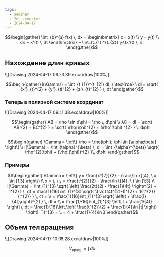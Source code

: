 ```yaml
---
tags:
  - seminar
  - 2nd-semester
  - 2024-04-17
---
```


$$\begin{gather}
\int_{b}^{a} f(x) \, dx = \begin{bmatrix}
x = x(t) \\
y = y(t) \\
dx = x'(t) \, dt
\end{bmatrix} = \int_{t_{1}}^{t_{2}} y(t)x'(t) \, dt 
\end{gather}$$

## Нахождение длин кривых

![[Drawing 2024-04-17 09.33.39.excalidraw|100%]]

$$\begin{gather}
l(\Gamma) = \int_{t_{1}}^{t_{2}} dl, \ \text{где} \ dl = \sqrt{ {x'}_{t}^{2} + {y'}_{t}^{2} + {z'}_{t}^{2} } \, dt
\end{gather}$$

### Теперь в полярной системе координат

![[Drawing 2024-04-17 09.41.38.excalidraw|100%]]

$$\begin{gather}
AB = \rho \sin d\phi = \rho \, d\phi \\
AC = dl = \sqrt{ AB^{2} + BC^{2} } = \sqrt{ \rho(\phi)^{2} + (\rho'(\phi))^{2} } \, d\phi
\end{gather}$$

$$\begin{gather}
\Gamma = \left\{ \rho = \rho(\phi); \phi \in [\alpha;\beta] \right\} \\
l(\Gamma) = \int_{\alpha}^{\beta} \, dl = \int_{\alpha}^{\beta} \sqrt{ \rho^{2}(\phi) + (\rho'(\phi))^{2} }\, d\phi 
\end{gather}$$

### Примеры

$$\begin{gather}
\Gamma =  \left\{ y = \frac{x^{2}}{2} - \frac{\ln x}{4}, \ x \in [1;3] \right\} \\
x = t, \ y = \frac{t^{2}}{2} - \frac{\ln t}{4}, \ t \in [1;3] \\
l(\Gamma) = \int_{1}^{3} \sqrt{ \left( \frac{2t}{2} - \frac{1}{4t} \right)^{2} + 1^{2} } \, dt = \frac{1}{16}\int_{1}^{3} \sqrt{ \frac{(4t^{2}-1)^{2} + 16t^{2}}{t^{2}} } \, dt = \\
= \frac{1}{16}\int_{1}^{3} \sqrt{ \left(t + \frac{1}{4t}\right)^{2}  } \, dt = \\
= \frac{1}{16}\int_{1}^{3} \left[ t + \frac{1}{4t} \right] \, dt = \frac{1}{16}\left.\left( \frac{t^{2}}{2} + \frac{1}{4}\ln |t| \right) \right|_{1}^{3} = \\
= 4 + \frac{1}{4}\ln 3
\end{gather}$$

## Объем тел вращения

![[Drawing 2024-04-17 10.08.28.excalidraw|100%]]

$$V_{\text{вращ.}} = \int  \, dx $$